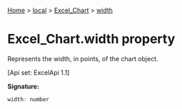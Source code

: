 [Home](./index) &gt; [local](local.md) &gt; [Excel\_Chart](local.excel_chart.md) &gt; [width](local.excel_chart.width.md)

# Excel\_Chart.width property

Represents the width, in points, of the chart object. 

 \[Api set: ExcelApi 1.1\]

**Signature:**
```javascript
width: number
```
